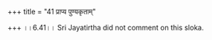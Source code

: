 +++
title = "41 प्राप्य पुण्यकृताम्"

+++
।।6.41।। Sri Jayatirtha did not comment on this sloka.  
  

